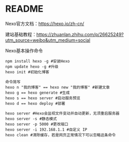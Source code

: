 # README

Nexo官方文档：<https://hexo.io/zh-cn/>

建站基础教程：<https://zhuanlan.zhihu.com/p/26625249?utm_source=weibo&utm_medium=social>

Nexo基本操作命令

```shell
npm install hexo -g #安装Hexo
npm update hexo -g #升级 
hexo init #初始化博客

命令简写
hexo n "我的博客" == hexo new "我的博客" #新建文章
hexo g == hexo generate #生成
hexo s == hexo server #启动服务预览
hexo d == hexo deploy #部署

hexo server #Hexo会监视文件变动并自动更新，无须重启服务器
hexo server -s #静态模式
hexo server -p 5000 #更改端口
hexo server -i 192.168.1.1 #自定义 IP
hexo clean #清除缓存，若是网页正常情况下可以忽略这条命令
```

